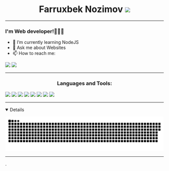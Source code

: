 <h1 align="center">Farruxbek Nozimov <img src="https://media.giphy.com/media/hvRJCLFzcasrR4ia7z/giphy.gif" width="35"></h1>

<hr>

<h3>I'm Web developer!👨🏻‍💻</h3>

- 🌱 I’m currently learning NodeJS
- 💬 Ask me about Websites
- 📫 How to reach me: 

<a href="https://t.me/FarruxbekNozimov">
    <img src="https://img.shields.io/badge/Telegram-2CA5E0?style=for-the-badge&logo=telegram&logoColor=white"/></a>
<a href="https://www.instagram.com/farruxbekyu/">
    <img src="https://img.shields.io/badge/Instagram-%23E4405F.svg?style=for-the-badge&logo=Instagram&logoColor=white"/></a>

<hr>

<h3 align="center">Languages and Tools:</h3>

<p>
    <code><img width="10%" src="https://www.vectorlogo.zone/logos/python/python-vertical.svg"></code>
    <code><img width="10%" src="https://www.vectorlogo.zone/logos/php/php-ar21.svg"></code>
    <code><img width="7%" src="https://upload.vectorlogo.zone/logos/laravel/images/fd9bffa7-873e-4946-92bc-815ed69faeec.svg"></code>
    <code><img width="10%" src="https://www.vectorlogo.zone/logos/phpmyadmin/phpmyadmin-ar21.svg"></code>
    <code><img width="10%" src="https://www.vectorlogo.zone/logos/w3_html5/w3_html5-ar21.svg"></code>
    <code><img width="10%" src="https://www.vectorlogo.zone/logos/w3_css/w3_css-ar21.svg"></code>
    <code><img width="10%" src="https://www.vectorlogo.zone/logos/visualstudio_code/visualstudio_code-ar21.svg"></code>
    <code><img width="10%" src="https://www.vectorlogo.zone/logos/github/github-ar21.svg"></code>
</p>

<p align="center">

<hr>

<details open="">
  <p align="center">
   <a href="https://github.com/Ravshanbekov/Ravshanbekov">
       <img alt="Snake animation" src="https://github.com/mikyll/mikyll/blob/output/github-contribution-grid-snake.svg"/></a>
  </p>
</details>
<!-- <img align="center" src="https://user-images.githubusercontent.com/73097560/115834477-dbab4500-a447-11eb-908a-139a6edaec5c.gif" alt="javascript" width="1000"/> -->
<hr>
.
